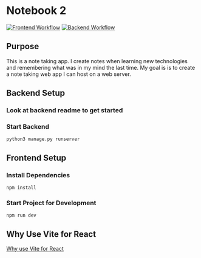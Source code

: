 # Notebook 2
[![Frontend Workflow](https://github.com/sagedemage/Notebook2/actions/workflows/frontend.yml/badge.svg)](https://github.com/sagedemage/Notebook2/actions/workflows/frontend.yml)
[![Backend Workflow](https://github.com/sagedemage/Notebook2/actions/workflows/backend.yml/badge.svg)](https://github.com/sagedemage/Notebook2/actions/workflows/backend.yml)

## Purpose
This is a note taking app. I create notes when learning new technologies and remembering what was in my mind the last time. My goal is is to create a note taking web app I can host on a web server.

## Backend Setup

### Look at backend readme to get started

### Start Backend
```
python3 manage.py runserver
```

## Frontend Setup

### Install Dependencies
```
npm install
```

### Start Project for Development
```
npm run dev
```

## Why Use Vite for React
[Why use Vite for React](./docs/why_use_vite_for_react.md)

